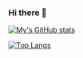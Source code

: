 ### Hi there 👋

[![My's GitHub stats](https://github-readme-stats.vercel.app/api?username=VehvilainenPooki&hide=prs,stars&show_icons=true&theme=tokyonight)](https://github.com/anuraghazra/github-readme-stats)

[![Top Langs](https://github-readme-stats.vercel.app/api/top-langs/?username=VehvilainenPooki&theme=tokyonight)](https://github.com/anuraghazra/github-readme-stats)
